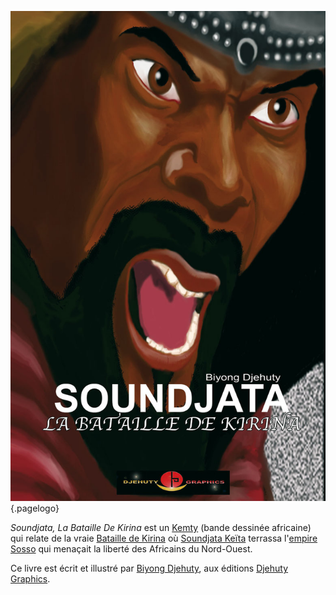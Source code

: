 <!-- TITLE: Soundjata, La bataille de Kirina -->
<!-- SUBTITLE: Présentation du livre Soundjata, la bataille de Kirina -->

![Soundjata Couv](/uploads/ouvrage/soundjata-couv.jpg "Soundjata, La Bataille De Kirina − Première de couverture"){.pagelogo}

*Soundjata, La Bataille De Kirina* est un [Kemty](/ouvrage/kemty/kemty) (bande dessinée africaine) qui relate de la vraie [Bataille de Kirina](/histoire/epoque-medievale/afrique/nord-ouest/confrontation/bataille-de-kirina) où [Soundjata Keïta](/personnalite/homme/noble/souverain/empereur/afrique/nord-ouest/mali/soundjata-keita) terrassa l'[empire Sosso](/geographie/afrique/empire/sosso) qui menaçait la liberté des Africains du Nord-Ouest.

Ce livre est écrit et illustré par [Biyong Djehuty](/personnalite/homme/ecrivain/afrique/ouest/cameroun/djehuty-biyong), aux éditions [Djehuty Graphics](/organisme/djehuty-graphics).
